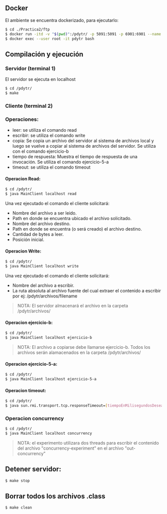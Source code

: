 ## Docker

El ambiente se encuentra dockerizado, para ejecutarlo:

```sh
$ cd ./Practica2/ftp
$ docker run -itd -v "$(pwd)":/pdytr/ -p 5091:5091 -p 6901:6901 --name pdytr gmaron/pdytr
$ docker exec --user root -it pdytr bash
```

## Compilación y ejecución

### Servidor (terminal 1)

El servidor se ejecuta en localhost

```sh
$ cd /pdytr/
$ make
```
### Cliente (terminal 2)

### Operaciones:
- leer: se utiliza el comando read
- escribir: se utiliza el comando write
- copia: Se copia un archivo del servidor al sistema de archivos local y luego se vuelve a copiar al sistema de archivos del servidor. Se utiliza con el comando ejercicio-b
- tiempo de respuesta: Muestra el tiempo de respuesta de una invocación. Se utiliza el comando ejercicio-5-a
- timeout: se utiliza el comando timeout

#### Operacion Read:
```sh
$ cd /pdytr/
$ java MainClient localhost read
```
Una vez ejecutado el comando el cliente solicitará:
- Nombre del archivo a ser leido.
- Path en donde se encuentra ubicado el archivo solicitado.
- Nombre del archivo destino.
- Path en donde se encuentra (o será creado) el archivo destino.
- Cantidad de bytes a leer.
- Posición inicial.

#### Operacion Write:
```sh
$ cd /pdytr/
$ java MainClient localhost write
```
Una vez ejecutado el comando el cliente solicitará:
- Nombre del archivo a escribir.
- La ruta absoluta al archivo fuente del cual extraer el contenido a escribir por ej: /pdytr/archivos/filename
> NOTA: El servidor almacenará el archivo en la carpeta /pdytr/archivos/


#### Operacion ejercicio-b:
```sh
$ cd /pdytr/
$ java MainClient localhost ejercicio-b
```
> NOTA: El archivo a copiarse debe llamarse ejercicio-b. Todos los archivos serán alamacenados en la carpeta /pdytr/archivos/


#### Operacion ejercicio-5-a:
```sh
$ cd /pdytr/
$ java MainClient localhost ejercicio-5-a
```


#### Operacion timeout:
```sh
$ cd /pdytr/
$ java sun.rmi.transport.tcp.responseTimeout=[tiempoEnMilisegundosDeseado] MainClient localhost timeout
```

### Operacion concurrency
```sh
$ cd /pdytr/
$ java MainClient localhost concurrency
```
> NOTA: el experimento utilizara dos threads para escribir el contenido del archivo "concurrency-experiment" en el archivo "out-concurrency"

## Detener servidor:
```sh
$ make stop
```

## Borrar todos los archivos .class
```sh
$ make clean
```